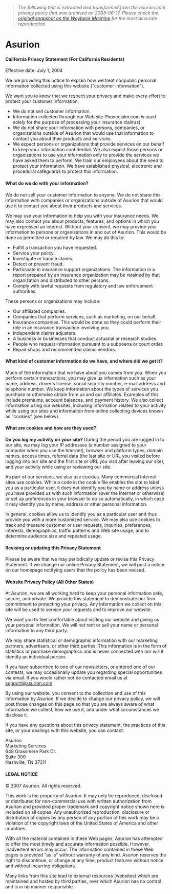 > *The following text is extracted and transformed from the asurion.com privacy policy that was archived on 2008-06-17. Please check the [original snapshot on the Wayback Machine](https://web.archive.org/web/20080617195837id_/http%3A//www.asurion.com/privacy.html) for the most accurate reproduction.*

# Asurion

#### California Privacy Statement (For California Residents)

Effective date: July 1, 2004

We are providing this notice to explain how we treat nonpublic personal information collected using this website ("customer information"). 

We want you to know that we respect your privacy and make every effort to protect your customer information. 

  * We do not sell customer information.
  * Information collected through our Web site Phoneclaim.com is used solely for the purpose of processing your insurance claim(s).
  * We do not share your information with persons, companies, or organizations outside of Asurion that would use that information to contact you about their products and services.
  * We expect persons or organizations that provide services on our behalf to keep your information confidential. We also expect those persons or organizations to use your information only to provide the services we have asked them to perform. We train our employees about the need to protect your information. We have established physical, electronic and procedural safeguards to protect this information.



#### What do we do with your information? 

We do not sell your customer information to anyone. We do not share this information with companies or organizations outside of Asurion that would use it to contact you about their products and services. 

We may use your information to help you with your insurance needs. We may also contact you about products, features, and options in which you have expressed an interest. Without your consent, we may provide your information to persons or organizations in and out of Asurion. This would be done as permitted or required by law. We may do this to: 

  * Fulfill a transaction you have requested. 
  * Service your policy. 
  * Investigate or handle claims. 
  * Detect or prevent fraud. 
  * Participate in insurance support organizations. The information in a report prepared by an insurance organization may be retained by that organization and distributed to other persons. 
  * Comply with lawful requests from regulatory and law enforcement authorities. 



These persons or organizations may include: 

  * Our affiliated companies. 
  * Companies that perform services, such as marketing, on our behalf. 
  * Insurance companies. This would be done so they could perform their role in an insurance transaction involving you. 
  * Independent claims adjusters. 
  * A business or businesses that conduct actuarial or research studies. 
  * People who request information pursuant to a subpoena or court order. 
  * Repair shops and recommended claims vendors. 



#### What kind of customer information do we have, and where did we get it?

Much of the information that we have about you comes from you. When you perform certain transactions, you may give us information such as your name, address, driver's license, social security number, e-mail address and telephone number. We keep information about the types of services you purchase or otherwise obtain from us and our affiliates. Examples of this include premiums, account balances, and payment history. We also collect information using our websites, including information related to your activity while using our sites and information from online collecting devices known as "cookies" (see below).

#### What are cookies and how are they used? 

**Do you log my activity on your site?** During the period you are logged in to our site, we may log your IP addresses (a number assigned to your computer when you use the Internet), browser and platform types, domain names, access times, referral data (the last site or URL you visited before logging into our site and the first site or URL you visit after leaving our site), and your activity while using or reviewing our site. 

As part of our services, we also use cookies. Many commercial Internet sites use cookies. While a code in the cookie file enables the site to label you as a particular user, it does not identify you by name or address unless you have provided us with such information (over the Internet or otherwise) or set up preferences in your browser to do so automatically, in which case it may identify you by name, address or other personal information. 

In general, cookies allow us to identify you as a particular user and thus provide you with a more customized service. We may also use cookies to track and measure customer or user requests, inquiries, preferences, interests, demographics, traffic patterns and Web site usage, and to determine audience size and repeated usage. 

#### Revising or updating this Privacy Statement 

Please be aware that we may periodically update or revise this Privacy Statement. If we change our online Privacy Statement, we will post a notice on our homepage notifying users that the policy has been revised. 

#### Website Privacy Policy (All Other States) 

At Asurion, we are all working hard to keep your personal information safe, secure, and private. We provide this statement to demonstrate our firm commitment to protecting your privacy. Any information we collect on this site will be used to service your requests and to improve our website. 

We want you to feel comfortable about visiting our website and giving us your personal information. We will not rent or sell your name or personal information to any third party. 

We may share statistical or demographic information with our marketing partners, advertisers, or other third parties. This information is in the form of statistics or purchase demographics and is never connected with nor will it identify an individual person. 

If you have subscribed to one of our newsletters, or entered one of our contests, we may occasionally update you regarding special opportunities via email. If you would rather not be contacted email us at [support@asurion.com](mailto:support@asurion.com)

By using our website, you consent to the collection and use of this information by Asurion. If we decide to change our privacy policy, we will post those changes on this page so that you are always aware of what information we collect, how we use it, and under what circumstances we disclose it. 

If you have any questions about this privacy statement, the practices of this site, or your dealings with this website, you can contact: 

Asurion  
Marketing Services  
648 Grassmere Park Dr.  
Suite 300  
Nashville, TN 37211 

#### LEGAL NOTICE

© 2007 Asurion. All rights reserved.

This work is the property of Asurion. It may only be reproduced, disclosed or distributed for non-commercial use with written authorization from Asurion and provided proper trademark and copyright notice shown here is included on all copies. Any unauthorized reproduction, disclosure or distribution of copies by any person of any portion of this work may be a violation of the copyright laws of the United States of America and other countries. 

With all the material contained in these Web pages, Asurion has attempted to offer the most timely and accurate information possible. However, inadvertent errors may occur. The information contained in these Web pages is provided "as is" without warranty of any kind. Asurion reserves the right to discontinue, or change at any time, product features without notice and without incurring obligations. 

Many links from this site lead to external resources (websites) which are maintained and hosted by third parties, over which Asurion has no control and is in no manner responsible.
